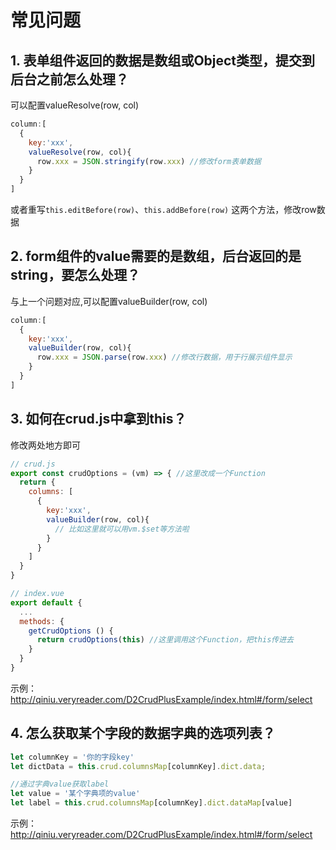 # 常见问题

## 1. 表单组件返回的数据是数组或Object类型，提交到后台之前怎么处理？
可以配置valueResolve(row, col)
```js
column:[
  {
    key:'xxx',
    valueResolve(row, col){
      row.xxx = JSON.stringify(row.xxx) //修改form表单数据
    } 
  }
]
```
或者重写`this.editBefore(row)`、`this.addBefore(row)` 这两个方法，修改row数据

## 2. form组件的value需要的是数组，后台返回的是string，要怎么处理？
与上一个问题对应,可以配置valueBuilder(row, col)
```js
column:[
  {
    key:'xxx',
    valueBuilder(row, col){
      row.xxx = JSON.parse(row.xxx) //修改行数据，用于行展示组件显示
    } 
  }
]
```

## 3. 如何在crud.js中拿到this？
修改两处地方即可
```js
// crud.js
export const crudOptions = (vm) => { //这里改成一个Function
  return {
    columns: [
      {
        key:'xxx',
        valueBuilder(row, col){
          // 比如这里就可以用vm.$set等方法啦
        } 
      } 
    ]
  }
}
```
```js
// index.vue
export default {
  ...
  methods: {
    getCrudOptions () {
      return crudOptions(this) //这里调用这个Function，把this传进去
    }
  }
}
```
示例： http://qiniu.veryreader.com/D2CrudPlusExample/index.html#/form/select


## 4. 怎么获取某个字段的数据字典的选项列表？
```js
let columnKey = '你的字段key'
let dictData = this.crud.columnsMap[columnKey].dict.data;

//通过字典value获取label
let value = '某个字典项的value'
let label = this.crud.columnsMap[columnKey].dict.dataMap[value]
```
示例： http://qiniu.veryreader.com/D2CrudPlusExample/index.html#/form/select
